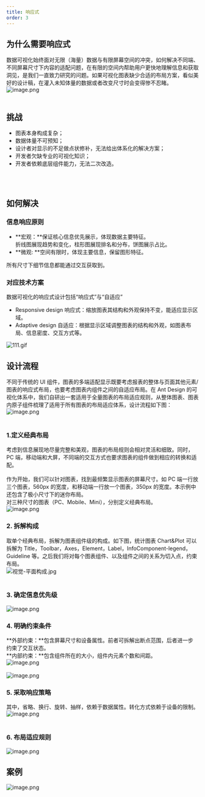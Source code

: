 ```yaml
---
title: 响应式
order: 3
---
```


## 为什么需要响应式

数据可视化始终面对无限（海量）数据与有限屏幕空间的冲突，如何解决不同端、不同屏幕尺寸下内容的适配问题，在有限的空间内帮助用户更快地理解信息和获取洞见，是我们一直致力研究的问题。如果可视化图表缺少合适的布局方案，看似美好的设计稿，在灌入未知体量的数据或者改变尺寸时会变得惨不忍睹。<br />![image.png](https://cdn.nlark.com/yuque/0/2020/png/100257/1605617387316-9da34a07-fa22-4275-8f21-454b8e05d294.png#align=left&display=inline&height=810&margin=%5Bobject%20Object%5D&name=image.png&originHeight=810&originWidth=1520&size=543259&status=done&style=none&width=1520)<br /> <br />

## 挑战

- 图表本身构成复杂；
- 数据体量不可预知；
- 设计者对显示的不足做点状修补，无法给出体系化的解决方案；
- 开发者欠缺专业的可视化知识；
- 开发者依赖底层组件能力，无法二次改造。

<br />
<br />

## 如何解决

### 信息响应原则

- **宏观：**保证核心信息优先展示，体现数据主要特征。<br />折线图展现趋势和变化，柱形图展现排名和分布，饼图展示占比。
- **微观: **空间有限时，体现主要信息，保留图形特征。

所有尺寸下细节信息都能通过交互获取到。<br />

### 对应技术方案

数据可视化的响应式设计包括“响应式”与“自适应”

- Responsive design 响应式：缩放图表其结构和外观保持不变，能适应显示区域。
- Adaptive design 自适应：根据显示区域调整图表的结构和外观，如图表布局、信息密度、交互方式等。

![111.gif](https://cdn.nlark.com/yuque/0/2020/gif/100257/1605617387337-8e10af54-17cb-42b2-89f2-30fdbdc398e3.gif#align=left&display=inline&height=386&margin=%5Bobject%20Object%5D&name=111.gif&originHeight=386&originWidth=544&size=758469&status=done&style=none&width=544)<br />

## 设计流程

不同于传统的 UI 组件，图表的多端适配显示既要考虑报表的整体与页面其他元素/图表的响应式布局，也要考虑图表内组件之间的自适应布局。在 Ant Design 的可视化体系中，我们自研出一套适用于全量图表的布局适应规则，从整体图表、图表内原子组件梳理了适用于所有图表的布局适应体系，设计流程如下图：<br />![image.png](https://cdn.nlark.com/yuque/0/2020/png/100257/1605617387299-2d951f93-41ef-4ecb-bd0a-8cfe69f44762.png#align=left&display=inline&height=160&margin=%5Bobject%20Object%5D&name=image.png&originHeight=320&originWidth=1492&size=56495&status=done&style=none&width=746)<br /> <br />

### 1.定义经典布局

考虑到信息展现地尽量完整和美观，图表的布局规则会相对灵活和细致。同时，PC 端，移动端和大屏，不同端的交互方式也要求图表的组件做到相应的转换和适配。<br /> <br />作为开始，我们可以针对图表，找到最频繁显示图表的屏幕尺寸。如 PC 端一行放三个图表，560px 的宽度，和移动端一行放一个图表，350px 的宽度。本示例中还包含了极小尺寸下的迷你布局。<br />对三种尺寸的图表（PC、Mobile、Mini），分别定义经典布局。<br />![image.png](https://cdn.nlark.com/yuque/0/2020/png/100257/1605617387335-a4c62f50-6e30-4031-a000-f10edc431032.png#align=left&display=inline&height=243&margin=%5Bobject%20Object%5D&name=image.png&originHeight=364&originWidth=1119&size=25446&status=done&style=none&width=746)<br />

### 2. 拆解构成

取单个经典布局，拆解为图表组件级的构成。如下图，统计图表 Chart&Plot 可以拆解为 Title，Toolbar，Axes，Element，Label，InfoComponent-legend，Guideline 等。之后我们将对每个图表组件、以及组件之间的关系为切入点，约束布局。<br />![视觉-平面构成.jpg](https://cdn.nlark.com/yuque/0/2020/jpeg/100257/1605617387340-22e80c9e-5e24-4658-aedc-8a4cadd04954.jpeg#align=left&display=inline&height=1264&margin=%5Bobject%20Object%5D&name=%E8%A7%86%E8%A7%89-%E5%B9%B3%E9%9D%A2%E6%9E%84%E6%88%90.jpg&originHeight=1264&originWidth=3840&size=226717&status=done&style=none&width=3840)<br /> <br />

### 3. 确定信息优先级

![image.png](https://cdn.nlark.com/yuque/0/2020/png/100257/1605617387295-c1a5c6d6-0bea-4a6c-ad28-c01ebcef0716.png#align=left&display=inline&height=300&margin=%5Bobject%20Object%5D&name=image.png&originHeight=600&originWidth=1740&size=397554&status=done&style=none&width=870)

### 4. 明确约束条件

**外部约束：**包含屏幕尺寸和设备属性。前者可拆解出断点范围，后者进一步约束了交互状态。<br />**内部约束：**包含组件所在的大小，组件内元素个数和间距。<br />![image.png](https://cdn.nlark.com/yuque/0/2020/png/100257/1605617387310-c83bf13f-6800-4a1d-8c64-8a0c390e9c38.png#align=left&display=inline&height=941&margin=%5Bobject%20Object%5D&name=image.png&originHeight=941&originWidth=2299&size=222347&status=done&style=none&width=2299)<br /> <br />![image.png](https://cdn.nlark.com/yuque/0/2020/png/100257/1605617387315-ab210d7d-9de1-4728-9cb8-5d0ef6c185db.png#align=left&display=inline&height=585&margin=%5Bobject%20Object%5D&name=image.png&originHeight=585&originWidth=1710&size=153373&status=done&style=none&width=1710)<br />

### 5. 采取响应策略

其中，省略、换行、旋转、抽样，依赖于数据属性。转化方式依赖于设备的限制。<br />![image.png](https://cdn.nlark.com/yuque/0/2020/png/100257/1605617387374-c39a59d2-132a-45f8-afeb-a30d8b43ba3d.png#align=left&display=inline&height=155&margin=%5Bobject%20Object%5D&name=image.png&originHeight=310&originWidth=1492&size=204928&status=done&style=none&width=746)<br /> <br />

### 6. 布局适应规则

![image.png](https://cdn.nlark.com/yuque/0/2020/png/100257/1605617387352-b1e85b68-5801-4521-b998-1ffb7a4965c2.png#align=left&display=inline&height=308&margin=%5Bobject%20Object%5D&name=image.png&originHeight=616&originWidth=3546&size=938691&status=done&style=none&width=1773)<br />

##

## 案例

![image.png](https://cdn.nlark.com/yuque/0/2020/png/100257/1605617387359-984c0be4-7f9f-4aa3-91ff-4094e4890209.png#align=left&display=inline&height=343&margin=%5Bobject%20Object%5D&name=image.png&originHeight=686&originWidth=1492&size=209786&status=done&style=none&width=746)<br /> <br /> <br />
